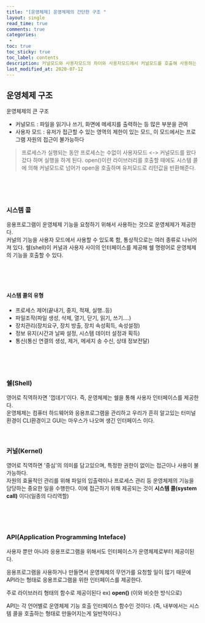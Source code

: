 ```yaml
---
title: "[운영체제] 운영체제의 간단한 구조 "
layout: single    
read_time: true    
comments: true   
categories: 
 -  
toc: true    
toc_sticky: true    
toc_label: contents    
description: 커널모드와 사용자모드의 차이와 사용자모드에서 커널모드를 호출해 사용하는 법
last_modified_at: 2020-07-12       
---
```


## 운영체제 구조

운영체제의 큰 구조

- 커널모드 : 파일을 읽기나 쓰기, 화면에 메세지를 출력하는 등 많은 부분을 관여
- 사용자 모드 : 유저가 접근할 수 있는 영역의 제한이 있는 모드, 이 모드에서는 프로그램 자원의 접근이 불가능하다


> 프로세스가 실행되는 동안 프로세스는 수없이 사용자모드 <-> 커널모드를 왔다갔다 하며 실행을 하게 된다.
> open()이란 라이브러리를 호출할 때에도 시스템 콜에 의해 커널모드로 넘어가 open을 호출하며 유저모드로 리턴값을 반환해준다.


<br>
<br>
<br>


### 시스템 콜

응용프로그램이 운영체제 기능을 요청하기 위해서 사용하는 것으로 운영체제가 제공한다.     
커널의 기능을 사용자 모드에서 사용할 수 있도록 함, 통상적으로는 여러 종류로 나뉘어져 있다.
쉘(shell)이 커널과 사용자 사이의 인터페이스를 제공해 쉘 명령어로 운영체제의 기능을 호출할 수 있다. 

<br>
<br>
<br>


#### 시스템 콜의 유형

- 프로세스 제어(끝내기, 중지, 적재, 실행..등)
- 파일조작(파일 생성, 삭제, 열기, 닫기, 읽기, 쓰기....)
- 장치관리(장치요구, 장치 방출, 장치 속성획득, 속성설정)
- 정보 유지(시간과 날짜 설정, 시스템 데이터 설정과 획득)
- 통신(통신 연결의 생성, 제거, 메세지 송 수신, 상태 정보전달)


<br>
<br>
<br>




### 쉘(Shell)

영어로 직역하자면 '껍데기'이다. 즉, 운영체제는 쉘을 통해 사용자 인터페이스를 제공한다.     
운영체제는 컴퓨터 하드웨어와 응용프로그램을 관리하고 
우리가 흔히 알고있는 터미널 환경이 CLI환경이고 GUI는 마우스가 나오며 생긴
인터페이스 이다. 
<br>
<br>
<br>




### 커널(Kernel)

영어로 직역하면 '중심'의 의미를 담고있으며, 특정한 권한이 없이는 접근이나 사용이 불가능하다.    
자원의 효율적인 관리를 위해 파일의 입출력이나 프로세스 관리 등 운영체제의 기능을 담당하는 중요한 일을 수행한다. 
이에 접근하기 위해 제공되는 것이 **시스템 콜(system call)** 이다(일종의 다리역할)

<br>
<br>
<br>


### API(Application Programming Inteface) 

사용자 뿐만 아니라 응용프로그램을 위해서도 인터페이스가 운영체제로부터 제공이된다. 

응용프로그램을 사용하거나 만들면서 운영체제의 무언가를 요청할 일이 많기 때문에 API라는 형태로 응용프로그램을 위한 인터페이스를 제공한다. 

주로 라이브러리 형태의 함수로 제공이된다 ex)  **open()** (이와 비슷한 방식으로) 

API는 각 언어별로 운영체제 기능 호출 인터페이스 함수인 것이다. (즉, 내부에서는 시스템 콜을 호출하는 형태로 만들어지는게 일반적이다.)

<br>
<br>
<br>
<br>
<br>
<br>

